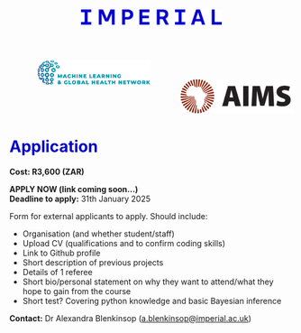 ---
---

<style>
  h1 {
      color: rgb(0, 0, 205)
  }
  h4 {
      color: rgb(0, 191, 255)
  }
</style>

<center>
<img src="../resources/imperial.png" width="250" hspace="50" style="display:inline-block;margin:10px;"/>
<img src="../resources/mlgh.png" width="200" hspace="50" style="display:inline-block;margin:50px;"/>
<img src="../resources/ammi.png" width="200" style="display:inline-block;"/>
</center>

# Application
**Cost: R3,600 (ZAR)**

**APPLY NOW (link coming soon...)**
<br/>
**Deadline to apply:** 31th January 2025

Form for external applicants to apply. Should include:
  + Organisation (and whether student/staff)
  + Upload CV (qualifications and to confirm coding skills)
  + Link to Github profile
  + Short description of previous projects
  + Details of 1 referee
  + Short bio/personal statement on why they want to attend/what they hope to gain from the course
  + Short test? Covering python knowledge and basic Bayesian inference

**Contact:** Dr Alexandra Blenkinsop (<a.blenkinsop@imperial.ac.uk>)


